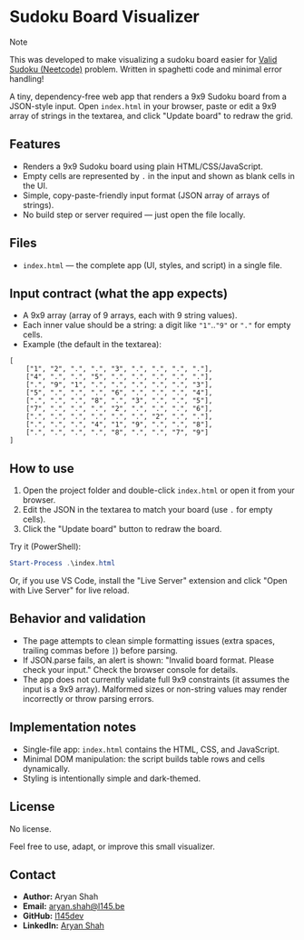 # Sudoku Board Visualizer

> [!NOTE]
> This was developed to make visualizing a sudoku board easier for [Valid Sudoku (Neetcode)](https://neetcode.io/problems/valid-sudoku?list=neetcode150) problem. Written in spaghetti code and minimal error handling!

A tiny, dependency-free web app that renders a 9x9 Sudoku board from a JSON-style input. Open `index.html` in your browser, paste or edit a 9x9 array of strings in the textarea, and click "Update board" to redraw the grid.

## Features

- Renders a 9x9 Sudoku board using plain HTML/CSS/JavaScript.
- Empty cells are represented by `.` in the input and shown as blank cells in the UI.
- Simple, copy-paste-friendly input format (JSON array of arrays of strings).
- No build step or server required — just open the file locally.

## Files

- `index.html` — the complete app (UI, styles, and script) in a single file.

## Input contract (what the app expects)

- A 9x9 array (array of 9 arrays, each with 9 string values).
- Each inner value should be a string: a digit like `"1"`..`"9"` or `"."` for empty cells.
- Example (the default in the textarea):

```
[
	["1", "2", ".", ".", "3", ".", ".", ".", "."],
	["4", ".", ".", "5", ".", ".", ".", ".", "."],
	[".", "9", "1", ".", ".", ".", ".", ".", "3"],
	["5", ".", ".", ".", "6", ".", ".", ".", "4"],
	[".", ".", ".", "8", ".", "3", ".", ".", "5"],
	["7", ".", ".", ".", "2", ".", ".", ".", "6"],
	[".", ".", ".", ".", ".", ".", "2", ".", "."],
	[".", ".", ".", "4", "1", "9", ".", ".", "8"],
	[".", ".", ".", ".", "8", ".", ".", "7", "9"]
]
```

## How to use

1. Open the project folder and double-click `index.html` or open it from your browser.
2. Edit the JSON in the textarea to match your board (use `.` for empty cells).
3. Click the "Update board" button to redraw the board.

Try it (PowerShell):

```powershell
Start-Process .\index.html
```

Or, if you use VS Code, install the "Live Server" extension and click "Open with Live Server" for live reload.

## Behavior and validation

- The page attempts to clean simple formatting issues (extra spaces, trailing commas before `]`) before parsing.
- If JSON.parse fails, an alert is shown: "Invalid board format. Please check your input." Check the browser console for details.
- The app does not currently validate full 9x9 constraints (it assumes the input is a 9x9 array). Malformed sizes or non-string values may render incorrectly or throw parsing errors.

## Implementation notes

- Single-file app: `index.html` contains the HTML, CSS, and JavaScript.
- Minimal DOM manipulation: the script builds table rows and cells dynamically.
- Styling is intentionally simple and dark-themed.

## License

No license.

Feel free to use, adapt, or improve this small visualizer.

## Contact

- **Author:** Aryan Shah
- **Email:** [aryan.shah@l145.be](mailto:aryan.shah@l145.be)
- **GitHub:** [l145dev](https://github.com/l145dev/)
- **LinkedIn:** [Aryan Shah](https://www.linkedin.com/in/aryan-shah-l145/)
